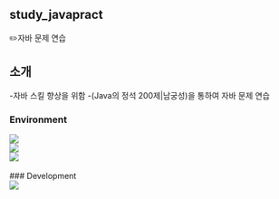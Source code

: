 ## study_javapract
✏️자바 문제 연습

## 소개
-자바 스킬 향상을 위함
-(Java의 정석 200제|남궁성)을 통하여 자바 문제 연습

### Environment
<div style="display:flex; flex-direction:column; align-items:flex-start;">
<img src="https://img.shields.io/badge/IntelliJIDEA-000000?style=for-the-badge&logo=intellijidea&logoColor=white">
<img src="https://img.shields.io/badge/GIT-F05032?style=for-the-badge&logo=GITa&logoColor=white">
<img src="https://img.shields.io/badge/GITHUB-181717?style=for-the-badge&logo=GITHUB&logoColor=white"> 

<br>
### Development
<div style="display:flex; flex-direction:column; align-items:flex-start;">
<img src="https://img.shields.io/badge/Java-007396?style=for-the-badge&logo=Java&logoColor=white">


